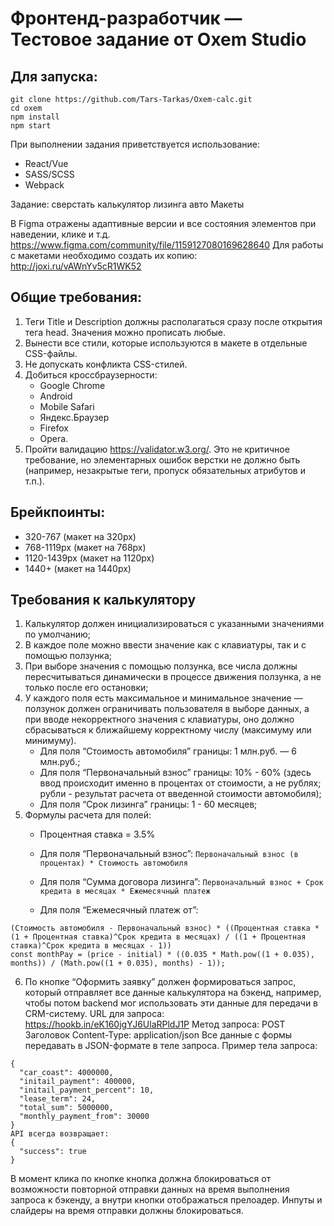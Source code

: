 # Фронтенд-разработчик — Тестовое задание от Oxem Studio

## Для запуска:
```
git clone https://github.com/Tars-Tarkas/Oxem-calc.git
cd oxem
npm install
npm start
```



При выполнении задания приветствуется использование:
* React/Vue
* SASS/SCSS
* Webpack

Задание: сверстать калькулятор лизинга авто
Макеты

В Figma отражены адаптивные версии и все состояния элементов при наведении, клике и т.д.
https://www.figma.com/community/file/1159127080169628640
Для работы с макетами необходимо создать их копию: http://joxi.ru/vAWnYv5cR1WK52


## Общие требования:
1. Теги Title и Description должны располагаться сразу после открытия тега head. Значения можно прописать любые.
2. Вынести все стили, которые используются в макете в отдельные CSS-файлы. 
3. Не допускать конфликта CSS-стилей.
4. Добиться кроссбраузерности:
   * Google Chrome
   * Android
   * Mobile Safari
   * Яндекс.Браузер
   * Firefox
   * Opera.
5. Пройти валидацию https://validator.w3.org/. Это не критичное требование, но элементарных ошибок верстки не должно быть (например, незакрытые теги, пропуск обязательных атрибутов и т.п.).


## Брейкпоинты:
   * 320-767 (макет на 320px)
   * 768-1119px (макет на 768px)
   * 1120-1439px (макет на 1120px)
   * 1440+ (макет на 1440px)


## Требования к калькулятору
1. Калькулятор должен инициализироваться с указанными значениями по умолчанию;
2. В каждое поле можно ввести значение как с клавиатуры, так и с помощью ползунка;
3. При выборе значения с помощью ползунка, все числа должны пересчитываться динамически в процессе движения ползунка, а не только после его остановки;
4. У каждого поля есть максимальное и минимальное значение — ползунок должен ограничивать пользователя в выборе данных, а при вводе некорректного значения с клавиатуры, оно должно сбрасываться к ближайшему корректному числу (максимуму или минимуму).
    * Для поля “Стоимость автомобиля” границы: 1 млн.руб. — 6 млн.руб.;
    * Для поля “Первоначальный взнос” границы: 10% - 60% (здесь ввод происходит именно в процентах от стоимости, а не рублях; рубли - результат расчета от введенной стоимости автомобиля);
    * Для поля “Срок лизинга” границы: 1 - 60 месяцев;
5. Формулы расчета для полей:
    * Процентная ставка = 3.5%
    * Для поля “Первоначальный взнос”:  ```Первоначальный взнос (в процентах) * Стоимость автомобиля ```

    * Для поля “Сумма договора лизинга”: ```Первоначальный взнос + Срок кредита в месяцах * Ежемесячный платеж ```
    * Для поля “Ежемесячный платеж от”:  
```
(Стоимость автомобиля - Первоначальный взнос) * ((Процентная ставка * (1 + Процентная ставка)^Срок кредита в месяцах) / ((1 + Процентная ставка)^Срок кредита в месяцах - 1)) 
const monthPay = (price - initial) * ((0.035 * Math.pow((1 + 0.035), months)) / (Math.pow((1 + 0.035), months) - 1));
```
6. По кнопке “Оформить заявку” должен формироваться запрос, который отправляет все данные калькулятора на бэкенд, например, чтобы потом backend мог использовать эти данные для передачи в CRM-систему.
URL для запроса: https://hookb.in/eK160jgYJ6UlaRPldJ1P
Метод запроса: POST
Заголовок Content-Type: application/json
Все данные с формы передавать в JSON-формате в теле запроса.
Пример тела запроса:
```
{
  "car_coast": 4000000,
  "initail_payment": 400000,
  "initail_payment_percent": 10,
  "lease_term": 24,
  "total_sum": 5000000,
  "monthly_payment_from": 30000
}
API всегда возвращает:
{
  "success": true
}
```
В момент клика по кнопке кнопка должна блокироваться от возможности повторной отправки данных на время выполнения запроса к бэкенду, а внутри кнопки отображаться прелоадер. Инпуты и слайдеры на время отправки должны блокироваться.